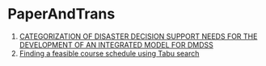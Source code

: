 # PaperAndTrans
1. [CATEGORIZATION OF DISASTER DECISION SUPPORT NEEDS FOR THE DEVELOPMENT OF AN INTEGRATED MODEL FOR DMDSS](
http://liwenquan.top/2015/04/30/DMDSS%E9%9B%86%E6%88%90%E6%A8%A1%E5%9E%8B%E5%BC%80%E5%8F%91%E9%9C%80%E6%B1%82%E7%9A%84%E7%81%BE%E9%9A%BE%E5%86%B3%E7%AD%96%E5%88%86%E7%B1%BB/)  
2. [Finding a feasible course schedule using Tabu search](http://liwenquan.top/2016/03/12/%E5%9F%BA%E4%BA%8E%E9%81%97%E4%BC%A0%E7%A6%81%E5%BF%8C%E7%AE%97%E6%B3%95%E8%A7%A3%E5%86%B3%E6%8E%92%E8%AF%BE%E9%97%AE%E9%A2%98-1/)
